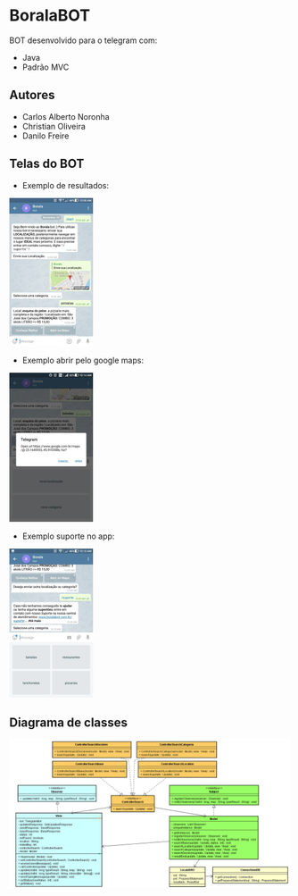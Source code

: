 # BoralaBOT

BOT desenvolvido para o telegram com:

* Java
* Padrão MVC

## Autores

* Carlos Alberto Noronha
* Christian Oliveira
* Danilo Freire

## Telas do BOT 

* Exemplo de resultados:

![Borala resultados](https://github.com/TelegramBotSocial/boralaMVC/blob/master/public/print_result_tiny.jpg) 

* Exemplo abrir pelo google maps:

![Borala abrir com Google Maps](https://github.com/TelegramBotSocial/boralaMVC/blob/master/public/print_maps_tiny.jpg) 

* Exemplo suporte no app:

![Borala suporte](https://github.com/TelegramBotSocial/boralaMVC/blob/master/public/print_suporte_tiny.jpg) 

## Diagrama de classes

![Diagrama de classes](https://github.com/TelegramBotSocial/boralaMVC/blob/master/public/boralaMVC.png) 
